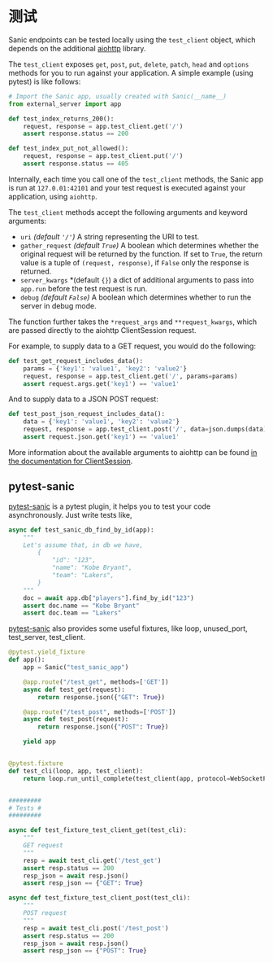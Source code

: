 # 测试

Sanic endpoints can be tested locally using the `test_client` object, which
depends on the additional [aiohttp](https://aiohttp.readthedocs.io/en/stable/)
library. 

The `test_client` exposes `get`, `post`, `put`, `delete`, `patch`, `head` and `options` methods
for you to run against your application. A simple example (using pytest) is like follows:

```python
# Import the Sanic app, usually created with Sanic(__name__)
from external_server import app

def test_index_returns_200():
    request, response = app.test_client.get('/')
    assert response.status == 200

def test_index_put_not_allowed():
    request, response = app.test_client.put('/')
    assert response.status == 405
```

Internally, each time you call one of the `test_client` methods, the Sanic app is run at `127.0.01:42101` and 
your test request is executed against your application, using `aiohttp`. 

The `test_client` methods accept the following arguments and keyword arguments:

- `uri` *(default `'/'`)* A string representing the URI to test.
- `gather_request` *(default `True`)* A boolean which determines whether the
  original request will be returned by the function. If set to `True`, the
  return value is a tuple of `(request, response)`, if `False` only the
  response is returned.
- `server_kwargs` *(default `{}`) a dict of additional arguments to pass into `app.run` before the test request is run.
- `debug` *(default `False`)* A boolean which determines whether to run the server in debug mode.

The function further takes the `*request_args` and `**request_kwargs`, which are passed directly to the aiohttp ClientSession request.

For example, to supply data to a GET request, you would do the following:

```python
def test_get_request_includes_data():
    params = {'key1': 'value1', 'key2': 'value2'}
    request, response = app.test_client.get('/', params=params)
    assert request.args.get('key1') == 'value1'
```

And to supply data to a JSON POST request:

```python
def test_post_json_request_includes_data():
    data = {'key1': 'value1', 'key2': 'value2'}
    request, response = app.test_client.post('/', data=json.dumps(data))
    assert request.json.get('key1') == 'value1'
```


More information about
the available arguments to aiohttp can be found
[in the documentation for ClientSession](https://aiohttp.readthedocs.io/en/stable/client_reference.html#client-session).


## pytest-sanic

[pytest-sanic](https://github.com/yunstanford/pytest-sanic) is a pytest plugin, it helps you to test your code asynchronously.
Just write tests like,

```python
async def test_sanic_db_find_by_id(app):
    """
    Let's assume that, in db we have,
        {
            "id": "123",
            "name": "Kobe Bryant",
            "team": "Lakers",
        }
    """
    doc = await app.db["players"].find_by_id("123")
    assert doc.name == "Kobe Bryant"
    assert doc.team == "Lakers"
```

[pytest-sanic](https://github.com/yunstanford/pytest-sanic) also provides some useful fixtures, like loop, unused_port,
test_server, test_client.

```python
@pytest.yield_fixture
def app():
    app = Sanic("test_sanic_app")

    @app.route("/test_get", methods=['GET'])
    async def test_get(request):
        return response.json({"GET": True})

    @app.route("/test_post", methods=['POST'])
    async def test_post(request):
        return response.json({"POST": True})

    yield app


@pytest.fixture
def test_cli(loop, app, test_client):
    return loop.run_until_complete(test_client(app, protocol=WebSocketProtocol))


#########
# Tests #
#########

async def test_fixture_test_client_get(test_cli):
    """
    GET request
    """
    resp = await test_cli.get('/test_get')
    assert resp.status == 200
    resp_json = await resp.json()
    assert resp_json == {"GET": True}

async def test_fixture_test_client_post(test_cli):
    """
    POST request
    """
    resp = await test_cli.post('/test_post')
    assert resp.status == 200
    resp_json = await resp.json()
    assert resp_json == {"POST": True}
```

